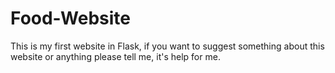 # Food-Website
This is my first website in Flask, if you want to suggest something about this website or anything please tell me, it's help for me. 
